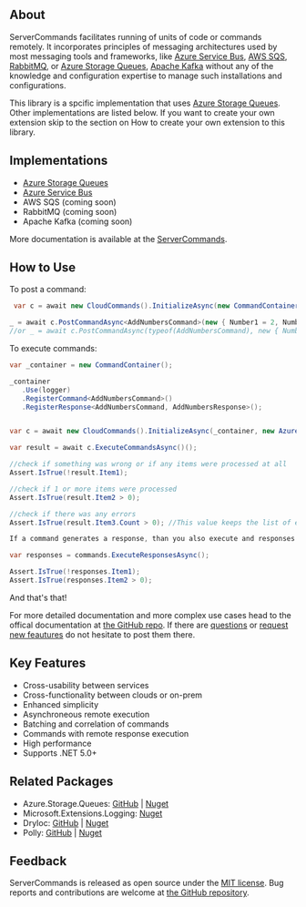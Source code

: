 ﻿## About

ServerCommands facilitates running of units of code or commands remotely. It incorporates principles of messaging architectures used by most messaging tools and frameworks, like [Azure Service Bus](https://docs.microsoft.com/en-ca/azure/service-bus-messaging/), [AWS SQS](https://aws.amazon.com/sqs/), [RabbitMQ](https://www.rabbitmq.com/), or [Azure Storage Queues](https://docs.microsoft.com/en-ca/azure/storage/queues/storage-dotnet-how-to-use-queues?tabs=dotnet), [Apache Kafka](https://kafka.apache.org/) without any of the knowledge and configuration expertise to manage such installations and configurations. 

This library is a spcific implementation that uses [Azure Storage Queues](https://docs.microsoft.com/en-ca/azure/storage/queues/storage-dotnet-how-to-use-queues?tabs=dotnet). Other implementations are listed below. If you want to create your own extension skip to the section on How to create your own extension to this library.

## Implementations

* [Azure Storage Queues]()
* [Azure Service Bus]()
* AWS SQS (coming soon)
* RabbitMQ (coming soon)
* Apache Kafka (coming soon)

More documentation is available at the [ServerCommands](https://github.com/hgjura/ServerTools.ServerCommands).


## How to Use

To post a command:
```csharp
 var c = await new CloudCommands().InitializeAsync(new CommandContainer(), new AzureStorageQueuesConnectionOptions(Environment.GetEnvironmentVariable("StorageAccounName"), Environment.GetEnvironmentVariable("StorageAccountKey"), MaxDequeueCountForError: 3, Log: new DebugLoggerProvider().CreateLogger("default"), QueueNamePrefix: "intro"));

_ = await c.PostCommandAsync<AddNumbersCommand>(new { Number1 = 2, Number2 = 3 });
//or _ = await c.PostCommandAsync(typeof(AddNumbersCommand), new { Number1 = 2, Number2 = 3 });

```

To execute commands:

```csharp
var _container = new CommandContainer();

_container
   .Use(logger)
   .RegisterCommand<AddNumbersCommand>()
   .RegisterResponse<AddNumbersCommand, AddNumbersResponse>();


var c = await new CloudCommands().InitializeAsync(_container, new AzureStorageQueuesConnectionOptions(Environment.GetEnvironmentVariable("StorageAccounName"), Environment.GetEnvironmentVariable("StorageAccountKey"), MaxDequeueCountForError: 3, Log: new DebugLoggerProvider().CreateLogger("default"), QueueNamePrefix: "intro"));

var result = await c.ExecuteCommandsAsync()();

//check if something was wrong or if any items were processed at all
Assert.IsTrue(!result.Item1);

//check if 1 or more items were processed
Assert.IsTrue(result.Item2 > 0);

//check if there was any errors
Assert.IsTrue(result.Item3.Count > 0); //This value keeps the list of error messages that were encountered. After retrying 5 times the command is moved to the deadletterqueue.

If a command generates a response, than you also execute and responses:

var responses = commands.ExecuteResponsesAsync();

Assert.IsTrue(!responses.Item1);
Assert.IsTrue(responses.Item2 > 0);


```

And that's that!

For more detailed documentation and more complex use cases head to the offical documentation at [the GitHub repo](https://github.com/hgjura/ServerTools.ServerCommands). If there are [questions](https://github.com/hgjura/ServerTools.ServerCommands/issues/new?assignees=hgjura&labels=question&title=ask%3A+) or [request new feautures](https://github.com/hgjura/ServerTools.ServerCommands/issues/new?assignees=hgjura&labels=request&title=newfeature%3A+) do not hesitate to post them there.


## Key Features
* Cross-usability between services
* Cross-functionality between clouds or on-prem
* Enhanced simplicity
* Asynchroneous remote execution
* Batching and correlation of commands
* Commands with remote response execution
* High performance
* Supports .NET 5.0+

## Related Packages

* Azure.Storage.Queues: [GitHub](https://github.com/Azure/azure-sdk-for-net) | [Nuget](Azure.Storage.Queues)
* Microsoft.Extensions.Logging: [Nuget](https://www.nuget.org/packages/Microsoft.Extensions.Logging)
* DryIoc: [GitHub](https://github.com/dadhi/DryIoc) | [Nuget](https://www.nuget.org/packages/DryIoc.dll/)
* Polly: [GitHub](https://github.com/App-vNext/Polly) | [Nuget](https://www.nuget.org/packages/polly)


## Feedback

ServerCommands is released as open source under the [MIT license](https://github.com/hgjura/ServerTools.ServerCommands/blob/main/LICENSE). Bug reports and contributions are welcome at [the GitHub repository](https://github.com/hgjura/ServerTools.ServerCommands/issues).


